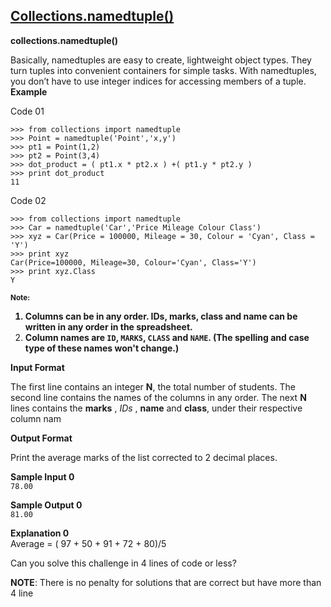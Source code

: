 ## **[Collections.namedtuple()](https://www.hackerrank.com/challenges/py-collections-namedtuple)**

**collections.namedtuple()**

Basically, namedtuples are easy to create, lightweight object types.
They turn tuples into convenient containers for simple tasks.
With namedtuples, you don’t have to use integer indices for accessing members of a tuple.
**Example**  

Code 01
```
>>> from collections import namedtuple
>>> Point = namedtuple('Point','x,y')
>>> pt1 = Point(1,2)
>>> pt2 = Point(3,4)
>>> dot_product = ( pt1.x * pt2.x ) +( pt1.y * pt2.y )
>>> print dot_product
11
```

Code 02  
```
>>> from collections import namedtuple
>>> Car = namedtuple('Car','Price Mileage Colour Class')
>>> xyz = Car(Price = 100000, Mileage = 30, Colour = 'Cyan', Class = 'Y')
>>> print xyz
Car(Price=100000, Mileage=30, Colour='Cyan', Class='Y')
>>> print xyz.Class
Y

```
<strong><sub>Note: <br>
1. Columns can be in any order. IDs, marks, class and name can be written in any order in the spreadsheet. <br>
2. Column names are <code>ID</code>, <code>MARKS</code>, <code>CLASS</code> and <code>NAME</code>. (The spelling and case type of these names won't change.)</sub></strong>

**Input Format**

The first line contains an integer **N**, the total number of students.
The second line contains the names of the columns in any order.
The next **N** lines contains the **marks** , *IDs* , **name** and **class**, under their respective column nam

**Output Format**

Print the average marks of the list corrected to 2 decimal places.

**Sample Input 0**  
`78.00`

**Sample Output 0**  
`81.00`

**Explanation 0**  
Average = ( 97 + 50 + 91 + 72 + 80)/5

Can you solve this challenge in 4 lines of code or less?

**NOTE**: There is no penalty for solutions that are correct but have more than 4 line
